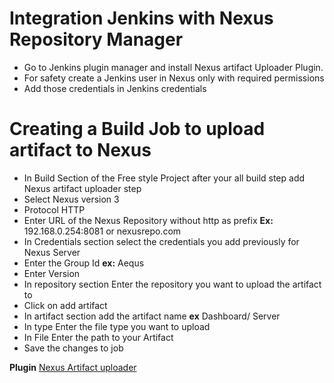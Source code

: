 # Integration Jenkins with Nexus Repository Manager
  - Go to Jenkins plugin manager and install Nexus artifact Uploader Plugin.
  - For safety create a Jenkins user in Nexus only with required permissions
  - Add those credentials in Jenkins credentials
  
# Creating a Build Job to upload artifact to Nexus
  - In Build Section of the Free style Project after your all build step add Nexus artifact uploader step
  - Select Nexus version 3
  - Protocol HTTP
  - Enter URL of the Nexus Repository without http as prefix **Ex:** 192.168.0.254:8081 or nexusrepo.com
  - In Credentials section select the credentials you add previously for Nexus Server
  - Enter the Group Id **ex:** Aequs
  - Enter Version
  - In repository section Enter the repository you want to upload the artifact to
  - Click on add artifact
  - In artifact section add the artifact name **ex** Dashboard/ Server
  - In type Enter the file type you want to upload
  - In File Enter the path to your Artifact
  - Save the changes to job

**Plugin** [Nexus Artifact uploader](https://wiki.jenkins.io/display/JENKINS/Nexus+Artifact+Uploader)
